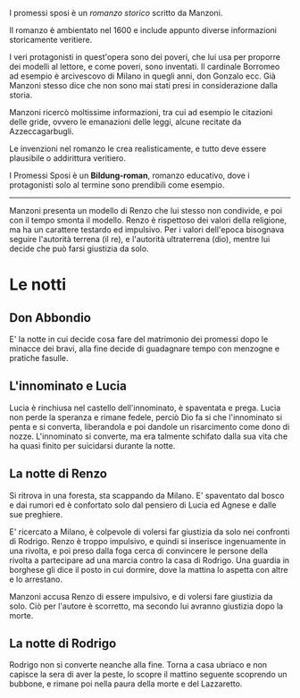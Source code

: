 I promessi sposi è un *romanzo storico* scritto da Manzoni.

Il romanzo è ambientato nel 1600 e include appunto diverse informazioni storicamente veritiere.

I veri protagonisti in quest'opera sono dei poveri, che lui usa per proporre dei modelli al lettore, e come poveri, sono inventati.
Il cardinale Borromeo ad esempio è arcivescovo di Milano in quegli anni, don Gonzalo ecc.
Già Manzoni stesso dice che non sono mai stati presi in considerazione dalla storia.

Manzoni ricercò moltissime informazioni, tra cui ad esempio le citazioni delle gride, ovvero le emanazioni delle leggi, alcune recitate da Azzeccagarbugli.

Le invenzioni nel romanzo le crea realisticamente, e tutto deve essere plausibile o addirittura veritiero.

I Promessi Sposi è un **Bildung-roman**, romanzo educativo, dove i protagonisti solo al termine sono prendibili come esempio.

---

Manzoni presenta un modello di Renzo che lui stesso non condivide, e poi con il tempo smonta il modello.
Renzo è rispettoso dei valori della religione, ma ha un carattere testardo ed impulsivo.
Per i valori dell'epoca bisognava seguire l'autorità terrena (il re), e l'autorità ultraterrena (dio), mentre lui decide che può farsi giustizia da solo.

# Le notti
## Don Abbondio
E' la notte in cui decide cosa fare del matrimonio dei promessi dopo le minacce dei bravi, alla fine decide di guadagnare tempo con menzogne e pratiche fasulle.
## L'innominato e Lucia
Lucia è rinchiusa nel castello dell'innominato, è spaventata e prega. Lucia non perde la speranza e rimane fedele, perciò Dio fa si che l'innominato si penta e si converta, liberandola e poi dandole un risarcimento come dono di nozze.
L'innominato si converte, ma era talmente schifato dalla sua vita che ha quasi finito per suicidarsi durante la notte.
## La notte di Renzo
Si  ritrova in una foresta, sta scappando da Milano. E' spaventato dal bosco e dai rumori ed è confortato solo dal pensiero di Lucia ed Agnese e dalle sue preghiere.

E' ricercato a Milano, è colpevole di volersi far giustizia da solo nei confronti di Rodrigo.
Renzo è troppo impulsivo, e quindi si inserisce ingenuamente in una rivolta, e poi preso dalla foga cerca di convincere le persone della rivolta a partecipare ad una marcia contro la casa di Rodrigo. Una guardia in borghese gli dice il posto in cui dormire, dove la mattina lo aspetta con altre e lo arrestano.

Manzoni accusa Renzo di essere impulsivo, e di volersi fare giustizia da solo. Ciò per l'autore è scorretto, ma secondo lui avranno giustizia dopo la morte.
## La notte di Rodrigo
Rodrigo non si converte neanche alla fine. Torna a casa ubriaco e non capisce la sera di aver la peste, lo scopre il mattino seguente scoprendo un bubbone, e rimane poi nella paura della morte e del Lazzaretto.